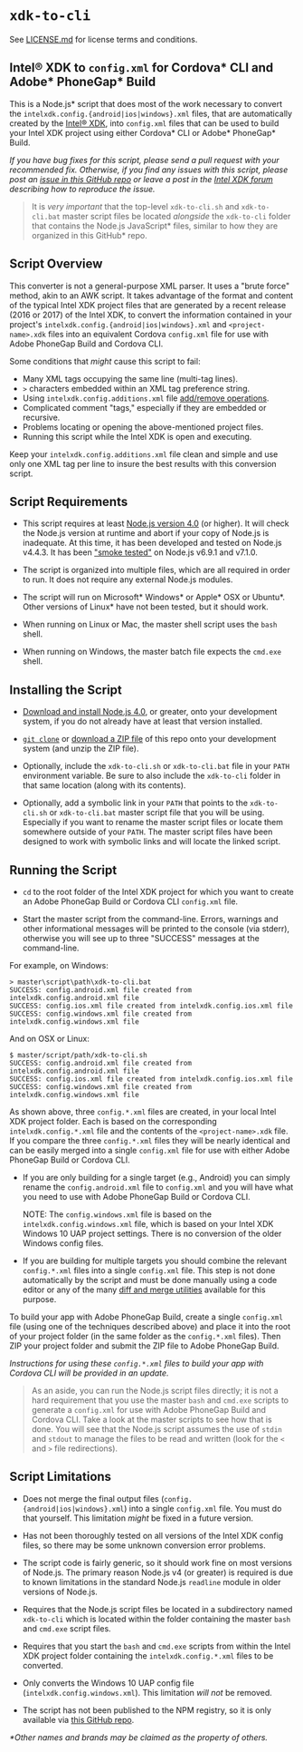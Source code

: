 `xdk-to-cli`
============
See [LICENSE.md](LICENSE.md) for license terms and conditions.


Intel® XDK to `config.xml` for Cordova\* CLI and Adobe\* PhoneGap\* Build
-------------------------------------------------------------------------
This is a Node.js\* script that does most of the work necessary to
convert the `intelxdk.config.{android|ios|windows}.xml` files, that
are automatically created by the [Intel® XDK](http://xdk.intel.com),
into `config.xml` files that can be used to build your Intel XDK
project using either Cordova\* CLI or Adobe\* PhoneGap\* Build.

_If you have bug fixes for this script, please send a pull request
with your recommended fix. Otherwise, if you find any issues with this
script, please post an [issue in this GitHub repo][6] or leave a post
in the [Intel XDK forum][5] describing how to reproduce the issue._

> It is *very important* that the top-level `xdk-to-cli.sh` and
> `xdk-to-cli.bat` master script files be located *alongside* the
> `xdk-to-cli` folder that contains the Node.js JavaScript\* files,
> similar to how they are organized in this GitHub\* repo.


Script Overview
---------------
This converter is not a general-purpose XML parser. It uses a
"brute force" method, akin to an AWK script. It takes advantage of
the format and content of the typical Intel XDK project files that
are generated by a recent release (2016 or 2017) of the Intel XDK,
to convert the information contained in your project's
`intelxdk.config.{android|ios|windows}.xml` and `<project-name>.xdk`
files into an equivalent Cordova `config.xml` file for use with
Adobe PhoneGap Build and Cordova CLI.

Some conditions that _might_ cause this script to fail:

* Many XML tags occupying the same line (multi-tag lines).
* `>` characters embedded within an XML tag preference string.
* Using `intelxdk.config.additions.xml` file [add/remove operations][1].
* Complicated comment "tags," especially if they are embedded or recursive.
* Problems locating or opening the above-mentioned project files.
* Running this script while the Intel XDK is open and executing.

Keep your `intelxdk.config.additions.xml` file clean and simple and use only
one XML tag per line to insure the best results with this conversion script.


Script Requirements
-------------------
* This script requires at least [Node.js version 4.0][2] (or higher). It will
  check the Node.js version at runtime and abort if your copy of Node.js is
  inadequate. At this time, it has been developed and tested on Node.js v4.4.3.
  It has been ["smoke tested"][7] on Node.js v6.9.1 and v7.1.0.

* The script is organized into multiple files, which are all required in
  order to run. It does not require any external Node.js modules.

* The script will run on Microsoft\* Windows\* or Apple\* OSX or Ubuntu\*.
  Other versions of Linux\* have not been tested, but it should work.

* When running on Linux or Mac, the master shell script uses the `bash` shell.

* When running on Windows, the master batch file expects the `cmd.exe` shell.


Installing the Script
---------------------
* [Download and install Node.js 4.0][2], or greater, onto your development
  system, if you do not already have at least that version installed.

* [`git clone`][3] or [download a ZIP file][4] of this repo onto your
  development system (and unzip the ZIP file).

* Optionally, include the `xdk-to-cli.sh` or `xdk-to-cli.bat` file in your
  `PATH` environment variable. Be sure to also include the `xdk-to-cli`
  folder in that same location (along with its contents).

* Optionally, add a symbolic link in your `PATH` that points to the
  `xdk-to-cli.sh` or `xdk-to-cli.bat` master script file that you will be
  using. Especially if you want to rename the master script files or locate
  them somewhere outside of your `PATH`. The master script files have been
  designed to work with symbolic links and will locate the linked script.


Running the Script
------------------
* `cd` to the root folder of the Intel XDK project for which you want to
  create an Adobe PhoneGap Build or Cordova CLI `config.xml` file.

* Start the master script from the command-line. Errors, warnings and other
  informational messages will be printed to the console (via stderr),
  otherwise you will see up to three "SUCCESS" messages at the command-line.

For example, on Windows:
~~~
> master\script\path\xdk-to-cli.bat
SUCCESS: config.android.xml file created from intelxdk.config.android.xml file
SUCCESS: config.ios.xml file created from intelxdk.config.ios.xml file
SUCCESS: config.windows.xml file created from intelxdk.config.windows.xml file
~~~

And on OSX or Linux:
~~~
$ master/script/path/xdk-to-cli.sh
SUCCESS: config.android.xml file created from intelxdk.config.android.xml file
SUCCESS: config.ios.xml file created from intelxdk.config.ios.xml file
SUCCESS: config.windows.xml file created from intelxdk.config.windows.xml file
~~~

As shown above, three `config.*.xml` files are created, in your local Intel
XDK project folder. Each is based on the corresponding `intelxdk.config.*.xml`
file and the contents of the `<project-name>.xdk` file. If you compare the
three `config.*.xml` files they will be nearly identical and can be easily
merged into a single `config.xml` file for use with either Adobe PhoneGap
Build or Cordova CLI.

* If you are only building for a single target (e.g., Android) you can simply
  rename the `config.android.xml` file to `config.xml` and you will have what
  you need to use with Adobe PhoneGap Build or Cordova CLI.

  NOTE: The `config.windows.xml` file is based on the `intelxdk.config.windows.xml`
  file, which is based on your Intel XDK Windows 10 UAP project settings.
  There is no conversion of the older Windows config files.

* If you are building for multiple targets you should combine the relevant
  `config.*.xml` files into a single `config.xml` file. This step is not done
  automatically by the script and must be done manually using a code editor
  or any of the many [diff and merge utilities][8] available for this purpose.

To build your app with Adobe PhoneGap Build, create a single `config.xml`
file (using one of the techniques described above) and place it into the root
of your project folder (in the same folder as the `config.*.xml` files).
Then ZIP your project folder and submit the ZIP file to Adobe PhoneGap Build.

_Instructions for using these `config.*.xml` files to build your app with Cordova
CLI will be provided in an update._

> As an aside, you can run the Node.js script files directly; it is not a
> hard requirement that you use the master `bash` and `cmd.exe` scripts to
> generate a `config.xml` for use with Adobe PhoneGap Build and Cordova CLI.
> Take a look at the master scripts to see how that is done. You will see that
> the Node.js script assumes the use of `stdin` and `stdout` to manage the
> files to be read and written (look for the `<` and `>` file redirections).


Script Limitations
------------------
* Does not merge the final output files (`config.{android|ios|windows}.xml`)
  into a single `config.xml` file. You must do that yourself. This limitation
  _might_ be fixed in a future version.

* Has not been thoroughly tested on all versions of the Intel XDK config
  files, so there may be some unknown conversion error problems.

* The script code is fairly generic, so it should work fine on most versions
  of Node.js. The primary reason Node.js v4 (or greater) is required is due
  to known limitations in the standard Node.js `readline` module in older
  versions of Node.js.

* Requires that the Node.js script files be located in a subdirectory
  named `xdk-to-cli` which is located within the folder containing the
  master `bash` and `cmd.exe` script files.

* Requires that you start the `bash` and `cmd.exe` scripts from within the
  Intel XDK project folder containing the `intelxdk.config.*.xml` files
  to be converted.

* Only converts the Windows 10 UAP config file (`intelxdk.config.windows.xml`).
  This limitation _will not_ be removed.

* The script has not been published to the NPM registry, so it is only
  available via [this GitHub repo][3].


[1]: https://software.intel.com/en-us/xdk/docs/adding-special-build-options-to-your-xdk-cordova-app-with-the-intelxdk-config-additions-xml-file
[2]: https://nodejs.org/en/download/
[3]: https://github.com/xmnboy/xdk-to-cli.git
[4]: https://github.com/xmnboy/xdk-to-cli/archive/master.zip
[5]: https://software.intel.com/en-us/forums/intel-xdk
[6]: https://github.com/xmnboy/xdk-to-cli/issues
[7]: http://www.urbandictionary.com/define.php?term=smoke%20test
[8]: https://www.google.com/webhp?sourceid=chrome-instant&ion=1&espv=2&ie=UTF-8#q=diff%20and%20merge%20tools

_\*Other names and brands may be claimed as the property of others._
